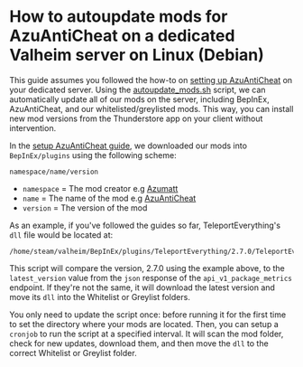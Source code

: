 # How to autoupdate mods for AzuAntiCheat on a dedicated Valheim server on Linux (Debian)

This guide assumes you followed the how-to on [setting up AzuAntiCheat](/how-tos/how-to-setup-azuanticheat-valheim-server-linux.md) on your dedicated server. Using the [autoupdate_mods.sh](/scripts/autoupdate_mods.sh) script, we can automatically update all of our mods on the server, including BepInEx, AzuAntiCheat, and our whitelisted/greylisted mods. This way, you can install new mod versions from the Thunderstore app on your client without intervention.

In the [setup AzuAntiCheat guide](/how-tos/how-to-setup-azuanticheat-valheim-server-linux.md), we downloaded our mods into `BepInEx/plugins` using the following scheme:
```
namespace/name/version
```

- `namespace` = The mod creator e.g [Azumatt](https://thunderstore.io/c/valheim/p/Azumatt/)
- `name` = The name of the mod e.g [AzuAntiCheat](https://thunderstore.io/c/valheim/p/Azumatt/AzuAntiCheat/)
- `version` = The version of the mod

As an example, if you've followed the guides so far, TeleportEverything's `dll` file would be located at: 
```
/home/steam/valheim/BepInEx/plugins/TeleportEverything/2.7.0/TeleportEverything.dll
```

This script will compare the version, 2.7.0 using the example above, to the `latest_version` value from the `json` response of the `api_v1_package_metrics` endpoint. If they're not the same, it will download the latest version and move its `dll` into the Whitelist or Greylist folders.

You only need to update the script once: before running it for the first time to set the directory where your mods are located. Then, you can setup a `cronjob` to run the script at a specified interval. It will scan the mod folder, check for new updates, download them, and then move the `dll` to the correct Whitelist or Greylist folder.
